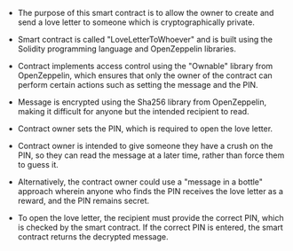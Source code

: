 * The purpose of this smart contract is to allow the owner to create and send a love letter to someone which is cryptographically private.

* Smart contract is called "LoveLetterToWhoever" and is built using the Solidity programming language and OpenZeppelin libraries.

* Contract implements access control using the "Ownable" library from OpenZeppelin, which ensures that only the owner of the contract can perform certain actions such as setting the message and the PIN.

* Message is encrypted using the Sha256 library from OpenZeppelin, making it difficult for anyone but the intended recipient to read.

* Contract owner sets the PIN, which is required to open the love letter.

* Contract owner is intended to give someone they have a crush on the PIN, so they can read the message at a later time, rather than force them to guess it.

* Alternatively, the contract owner could use a "message in a bottle" approach wherein anyone who finds the PIN receives the love letter as a reward, and the PIN remains secret.

* To open the love letter, the recipient must provide the correct PIN, which is checked by the smart contract. If the correct PIN is entered, the smart contract returns the decrypted message.
